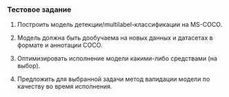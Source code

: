 ### Тестовое задание

1. Построить модель детекции/multilabel-классификации на MS-COCO.

2. Модель должна быть дообучаема на новых данных и датасетах в формате и аннотации COCO.

3. Оптимизировать исполнение модели какими-либо средствами (на выбор).

4. Предложить для выбранной задачи метод валидации модели по качеству во время исполнения.
